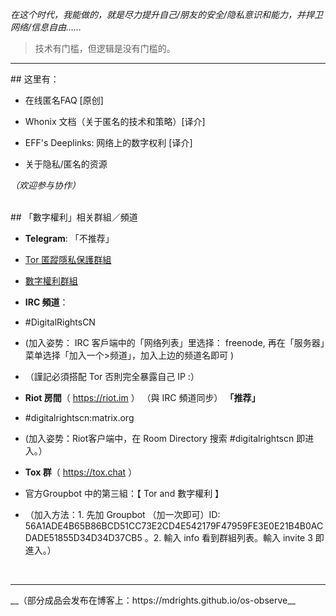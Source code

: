 *在这个时代，我能做的，就是尽力提升自己/朋友的安全/隐私意识和能力，并捍卫网络/信息自由……*

> 技术有门槛，但逻辑是没有门槛的。

<hr>
## 这里有：

- 在线匿名FAQ [原创]

- Whonix 文档（关于匿名的技术和策略）[译介]

- EFF's Deeplinks: 网络上的数字权利  [译介]

- 关于隐私/匿名的资源

*（欢迎参与协作）*

<br /> 
## 「數字權利」相关群組／頻道


- **Telegram**: 「不推荐」
 - [Tor 匿蹤隱私保護群組](https://telegram.me/joinchat/Cg4fLT2ZrhHeiRyj5N55cQ)
 - [數字權利群組](https://telegram.me/digital_rights)

- **IRC 頻道**：
 - #DigitalRightsCN
 - (加入姿势： IRC 客戶端中的「网络列表」里选择： freenode, 再在「服务器」菜单选择「加入一个>频道」，加入上边的频道名即可 )
 - （謹記必須搭配 Tor 否則完全暴露自己 IP :）

- **Riot 房間**（ https://riot.im ） （與 IRC 頻道同步） **「推荐」**
 - #digitalrightscn:matrix.org
 - (加入姿势：Riot客户端中，在 Room Directory 搜索 #digitalrightscn 即进入。）

- **Tox 群**（ https://tox.chat ）
 - 官方Groupbot 中的第三組：【 Tor and 數字權利 】
 - （加入方法：1. 先加 Groupbot （加一次即可）ID: 56A1ADE4B65B86BCD51CC73E2CD4E542179F47959FE3E0E21B4B0ACDADE51855D34D34D37CB5 。2. 輸入 info 看到群組列表。輸入 invite 3 即進入。）


<br />
<hr>
__（部分成品会发布在博客上：https://mdrights.github.io/os-observe__

